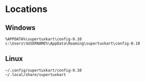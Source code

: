 # Locations

## Windows
```
%APPDATA%\supertuxkart\config-0.10
c:\Users\%USERNAME%\AppData\Roaming\supertuxkart\config-0.10
```

## Linux
```
~/.config/supertuxkart/config-0.10
~/.local/share/supertuxkart
```

